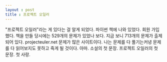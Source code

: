 ```yaml
---
layout : post
title : 프로젝트 오일러
---
```

"프로젝트 오일러"라는 게 있다는 걸 알게 되었다.
파이썬 책에 나와 있었다. 회원 가입했다.
책을 만들 당시에는 529개의 문제가 있었나 보다.
지금 보니 713개의 문제가 출제되어 있다.
projecteuler.net
문제가 많은 사이트이다.
나는 문제를 다 풀기는커녕
문제를 다 읽어보지도 못하고 죽게 될 것이다. 아마.
소설의 첫 문장. 프로젝트 오일러의 첫 문장. 첫 사랑.

